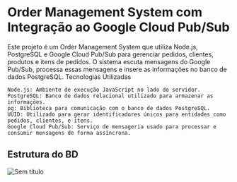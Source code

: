# **Order Management System com Integração ao Google Cloud Pub/Sub**

Este projeto é um Order Management System que utiliza Node.js, PostgreSQL e Google Cloud Pub/Sub para gerenciar pedidos, clientes, produtos e itens de pedidos. O sistema escuta mensagens do Google Pub/Sub, processa essas mensagens e insere as informações no banco de dados PostgreSQL.
Tecnologias Utilizadas

    Node.js: Ambiente de execução JavaScript no lado do servidor.
    PostgreSQL: Banco de dados relacional utilizado para armazenar as informações.
    pg: Biblioteca para comunicação com o banco de dados PostgreSQL.
    UUID: Utilizado para gerar identificadores únicos para entidades como pedidos, clientes, e itens.
    Google Cloud Pub/Sub: Serviço de mensageria usado para processar e consumir mensagens de forma assíncrona.


## Estrutura do BD

![Sem título](https://github.com/user-attachments/assets/a5a5e8d1-1d2d-4f31-8d35-b5110a380160)
